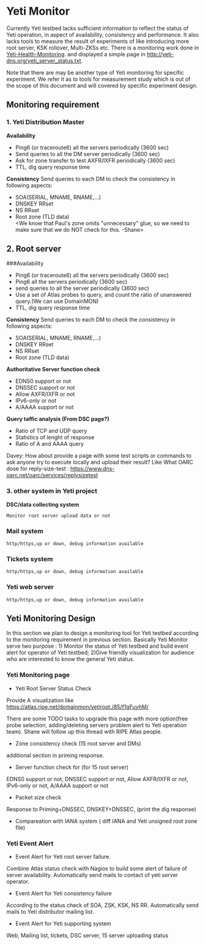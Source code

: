 # Yeti Monitor


Currently Yeti testbed lacks sufficient information to reflect the status 
of Yeti operation, in aspect of availability, consistency and performance.
It also lacks tools to measure the result of experiments of like introducing 
more root server, KSK rollover, Multi-ZKSs etc. There is a monitoring work done in [Yeti-Health-Monitoring](https://github.com/BII-Lab/Yeti-Project/blob/master/doc/Yeti-Health-Monitoring.md). 
and displayed a simple page in http://yeti-dns.org/yeti_server_status.txt. 

Note that there are may be another type of Yeti monitoring for specific experiment.
We refer it as to tools for measurement study which is out of the scope of this 
document and will covered by specific experiment design.

## Monitoring requirement 

### 1. Yeti Distribution Master 

**Availability**

* Ping6 (or traceroute6) all the servers periodically (3600 sec)
* Send queries to all the DM server periodically (3600 sec)
* Ask for zone transfer to test AXFR/IXFR periodically (3600 sec)
* TTL, dig query response time

**Consistency**
Send queries to each DM to check the consistency in following aspects:
* SOA(SERIAL, MNAME, RNAME,...)
* DNSKEY RRset
* NS RRset
* Root zone (TLD data)  
<We know that Paul's zone omits "unnecessary" glue, so we need to make sure that we do NOT check for this. -Shane> 

## 2. Root server 

###Availability 

* Ping6 (or traceroute6) all the servers periodically (3600 sec)
* Ping6 all the servers periodically (3600 sec)
* send queries to all the server periodically (3600 sec)
* Use a set of Atlas probes to query, and count the ratio of unanswered query.(We can use DomainMON)
* TTL, dig query response time

**Consistency**
Send queries to each DM to check the consistency in following aspects:
* SOA(SERIAL, MNAME, RNAME,...)
* DNSKEY RRset
* NS RRset
* Root zone (TLD data)  

**Authoritative Server function check**

* EDNS0 support or not
* DNSSEC support or not
* Allow AXFR/IXFR or not
* IPv6-only or not
* A/AAAA support or not

**Query taffic analysis (From DSC page?)**
* Ratio of TCP and UDP query
* Statistics of lenght of response
* Ratio of A and AAAA query

Davey: How about provide a page with some test scripts or commands 
to ask anyone try to execute locally and upload their result? Like 
What OARC dose for reply-size-test : https://www.dns-oarc.net/oarc/services/replysizetest 

### 3. other system in Yeti project

**DSC/data collecting system**

	Monitor root server upload data or not
### Mail system
	
	http/https,up or down, debug information available  
### Tickets system
	
	http/https,up or down, debug information available  
### Yeti web server
	
	http/https,up or down, debug information available  

## Yeti Monitoring Design

In this section we plan to design a monitoring tool for Yeti testbed according to 
the monitoring requirement in previous section. Basically Yeti Monitor serve two 
purpose : 1) Monitor the status of Yeti testbed and build event alert for operator 
of Yeti testbed; 2)Give friendly visualization for audience who are interested to 
know the general Yeti status.

### Yeti Monitoring page

* Yeti Root Server Status Check

Provide A visualization like https://atlas.ripe.net/domainmon/yetiroot./85/f1gFuyhM/ 
  
There are some TODO tasks to upgrade this page with more option(free probe selection, 
adding/deleting servers problem alert to Yeti operation team). Shane will follow up 
this thread with RIPE Atlas people.
    
* Zone consistency check (15 root server and DMs)

additional section in priming response.
	
*  Server function check for (for 15 root server)

EDNS0 support or not, DNSSEC support or not, Allow AXFR/IXFR or not, IPv6-only or not, A/AAAA support or not

* Packet size check
 
Response to Priming+DNSSEC, DNSKEY+DNSSEC, (print the dig response)

* Compareation with IANA system ( diff IANA and Yeti unsigned root zone file)

### Yeti Event Alert 

* Event Alert for Yeti root server failure.

Combine Atlas status check with Nagios to build some alert of failure of server availability. Automatically send mails to contact of yeti server operator.

* Event Alert for Yeti consistency failure 
	
According to the status check of SOA, ZSK, KSK, NS RR. Automatically send mails to Yeti distributor mailing list.

* Event Alert for Yeti supporting system

Web, Mailing list, tickets, DSC server, 15 server uploading status

